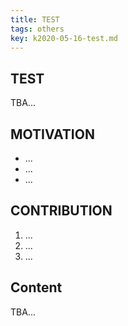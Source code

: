 ```yaml
---
title: TEST
tags: others
key: k2020-05-16-test.md
---
```


## TEST
<!--more-->
TBA...
## MOTIVATION

* ...
* ...
* ...

## CONTRIBUTION

1. ...
2. ...
3. ...

## Content
TBA...

